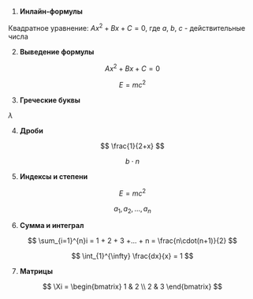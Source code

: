 1. **Инлайн-формулы**

Квадратное уравнение: $Ax^2 + Bx + C = 0$, где $a$, $b$, $c$ - действительные числа

2. **Выведение формулы**

$$
Ax^2 + Bx + C = 0
$$

$$
\begin{equation}
E = mc^2
\end{equation}
$$

3. **Греческие буквы**

$\lambda$

4. **Дроби**

$$
\frac{1}{2+x}
$$

$$
b \cdot n
$$

5. **Индексы и степени**

$$
E=mc^2
$$

$$
a_1, a_2, ..., a_n
$$

6. **Сумма и интеграл**

$$
\sum_{i=1}^{n}i = 1 + 2 + 3 +... + n = \frac{n\cdot(n+1)}{2}
$$

$$
\int_{1}^{\infty} \frac{dx}{x} = 1
$$

7. **Матрицы**

$$
\Xi =
\begin{bmatrix}
1 & 2 \\
2 & 3
\end{bmatrix}
$$
